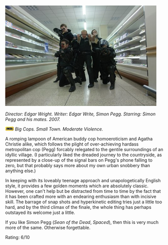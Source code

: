 <!--
.. title: Hot Fuzz
.. slug: hot-fuzz
.. date: 2007-02-21 11:00:51-06:00
.. tags: media,movie,fiction
.. type: text
-->

![Cleaning up the aisles](/files/2007/02/hotfuzz1.jpg)

*Director: Edgar Wright.
Writer: Edgar Write, Simon Pegg.
Starring: Simon Pegg and his mates.
2007.*

[![Internet Movie Database](/files/2007/03/imdb.png)](http://uk.imdb.com/title/tt0425112/)
*Big Cops. Small Town. Moderate Violence.*

A romping lampoon of American buddy cop homoeroticism and Agatha
Christie alike, which follows the plight of over-achieving hardass
metropolitan cop (Pegg) forcably relegated to the gentile surroundings
of an idyllic village. (I particularly liked the dreaded journey to the
countryside, as represented by a close-up of the signal bars on Pegg's
phone falling to zero, but that probably says more about my own urban
snobbery than anything else.)

In keeping with its loveably teenage approach and unapologetically
English style, it provides a few golden moments which are absolutely
classic. However, one can't help but be distracted from time to time by
the fact that it has been crafted more with an endearing enthusiasm than
with incisive skill. The barrage of snap shots and hyperkinetic editing
tries just a little too hard, and by the third climax of the finale, the
whole thing has perhaps outstayed its welcome just a little.

If you like Simon Pegg (*Sean of the Dead*, *Spaced*), then this is very
much more of the same. Otherwise forgettable.

Rating: 6/10
